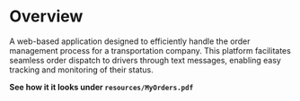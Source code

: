 # Overview

A web-based application designed to efficiently handle the order management process for a transportation company. This platform facilitates seamless order dispatch to drivers through text messages, enabling easy tracking and monitoring of their status.

**See how it it looks under `resources/MyOrders.pdf`**
